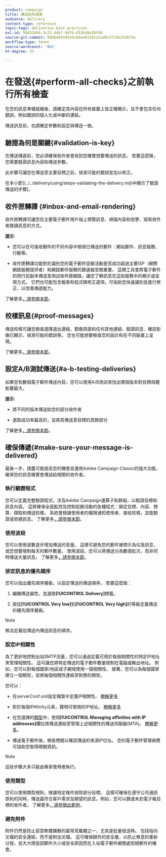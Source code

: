 ```yaml
---
product: campaign
title: 傳送前先檢查
audience: delivery
content-type: reference
topic-tags: deliveries-best-practices
exl-id: 50d326b0-3c23-4dbf-9df6-d32b48e30f69
source-git-commit: 98d646919fedc66ee9145522ad0c5f15b25dbf2e
workflow-type: tm+mt
source-wordcount: '861'
ht-degree: 4%

---
```


# 在發送{#perform-all-checks}之前執行所有檢查

在您的訊息準備就緒後，請確定其內容在所有裝置上皆正確顯示，且不會包含任何錯誤，例如錯誤的個人化或中斷的連結。

傳送訊息前，也請確定參數和設定與傳送一致。

## 驗證為何是關鍵{#validation-is-key}

在傳送傳遞前，您必須確保收件者會收到您確實想要傳送的訊息。 若要這麼做，您需要驗證訊息內容和傳送參數。

此步驟可讓您在傳送至主要目標之前，偵測可能的錯誤並加以修正。

在本小節](../../delivery/using/steps-validating-the-delivery.md)中顯示了驗證傳送的步驟[。

## 收件匣轉譯 {#inbox-and-email-rendering}

收件匣轉譯可讓您在主要電子郵件用戶端上預覽訊息、掃描內容和信譽、探索收件者閱讀訊息的方式。

**提示**:

* 您可以在可接收郵件的不同內容中檢視已傳送的郵件：網站郵件、訊息服務、行動等。

* 收件匣轉譯功能對於識別您的電子郵件促銷活動是否成功超過主要ISP（網際網路服務提供者）和網路郵件服務的篩選器至關重要。 這類工具會將電子郵件的飛行前副本傳送至測試收件匣網路，讓您了解訊息在這些服務中的顯示或呈現方式。 它們也可能包含報表和程式碼修正選項，可協助您快速識別並進行修正，以改善傳遞能力。

了解更多[，請參閱本節](../../delivery/using/inbox-rendering.md)。

## 校樣訊息{#proof-messages}

傳送校樣可讓您檢查選擇退出連結、鏡像頁面和任何其他連結、驗證訊息、確認影像已顯示、偵測可能的錯誤等。 您也可能想要檢查您的設計和在不同裝置上呈現。

了解更多[，請參閱本節](../../delivery/using/steps-validating-the-delivery.md#sending-a-proof)。

## 設定A/B測試傳送{#a-b-testing-deliveries}

如果您有數個電子郵件傳送內容，您可以使用A/B測試來找出哪個版本對目標母體影響最大。

**提示**:

* 將不同的版本傳送給您的部分收件者

* 選取成功率最高的，並將其傳送至目標的其餘部分

了解更多[，請參閱本節](../../delivery/using/get-started-a-b-testing.md)。

## 確保傳遞{#make-sure-your-message-is-delivered}

最後一步，請盡可能提高您的機會並運用Adobe Campaign Classic的強大功能，確保您的訊息確實會傳送給相關的收件者。

### 執行驗證程式

您可以定義完整驗證程式，涉及Adobe Campaign運算子和群組，以驗證目標和訊息內容。 這將確保全面監控及控制促銷活動的各種程式：鎖定目標、內容、預算、擷取和傳送校樣。 系統會根據使用者的權限通知使用者、接收校樣，並能驗證或拒絕訊息。 了解更多[，請參閱本節](../../campaign/using/marketing-campaign-approval.md)。

### 使用波段

您可以使用波數逐步增加傳送的音量。 這樣可避免您的郵件被標示為垃圾訊息，或您想要限制每天的郵件數量。 使用波段，您可以將傳送分為數個批次，而非同時傳送大量訊息。 了解更多[，請參閱本節](../../delivery/using/steps-sending-the-delivery.md#sending-using-multiple-waves)。

### 排定訊息的優先順序

您可以指出優先順序層級，以設定傳送的傳送順序。 若要這麼做：

1. 編輯傳送屬性，並選取&#x200B;**[!UICONTROL Delivery]**&#x200B;標籤。

1. 按從&#x200B;**[!UICONTROL Very low]**&#x200B;到&#x200B;**[!UICONTROL Very high]**&#x200B;的等級定義傳送的優先順序層級。

>[!NOTE]
>
>無法定義從傳送內傳送訊息的順序。

### 設定IP相關性

為了更好地控制出站SMTP流量，您可以通過定義可用於每個相關性的特定IP地址來管理相關性。 這可讓您將特定傳送的電子郵件數量限制在電腦或輸出地址。 例如，您可以對每個國家/地區或子網域使用一個相關性。 接著，您可以為每個國家建立一個類型，並將每個相關性連結至對應的類型。

您可以：

* 在serverConf.xml設定檔案中定義IP相關性。 [瞭解更多](../../installation/using/configuring-campaign-server.md#managing-outbound-smtp-traffic-with-affinities)

* 對於每個IPAfinity元素，聲明可使用的IP地址。 [瞭解更多](../../installation/using/email-deliverability.md#list-of-ip-addresses-to-use)

* 在您選擇的[類型](../../campaign/using/about-campaign-typologies.md)中，使用&#x200B;**[!UICONTROL Managing affinities with IP addresses]**&#x200B;欄位將傳送連結至管理上述相關性的傳送伺服器(MTA)。 [瞭解更多](../../campaign/using/applying-rules.md#control-outgoing-smtp-traffic)。

* 傳送電子郵件後，檢查標題以確認傳送的來源IP位址。 您的電子郵件管理員應可協助您取得標題資訊。

>[!NOTE]
>
>這些步驟大多只能由專家使用者執行。

### 使用類型

您可以使用類型規則，根據特定條件排除部分目標。 這樣可確保在遵守公司通訊原則的同時，傳送最符合客戶需求及期望的訊息。例如，您可以篩選未到電子報目標的收件者。 了解更多[，請參閱此範例](../../campaign/using/filtering-rules.md)。

### 避免附件

附件仍然是防止惡意軟體擴散的最常見載體之一，尤其是批量發送時。 包括指向文檔的安全連結，而不是附加文檔。 這可確保額外的安全層，以防止無意的重新分發，並大大降低因郵件大小或安全原因而在入站電子郵件網關處拒絕郵件的機會。
